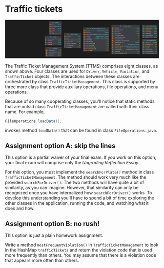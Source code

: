 # Traffic tickets

![](TT271.png)

The Traffic Ticket Management System (TTMS) comprises eight classes, as shown above. Four classes are used for `Driver`, `Vehicle`, `Violation`, and `TrafficTicket` objects. The interactions between these classes are orchestrated by class `TrafficTicketManagement`. This class is supported by three more class that provide auxiliary operations, file operations, and menu operations.

Because of so many cooperating classes, you'll notice that static methods that are outsid  class `TrafficTicketManagement` are called with their class name. For example,
```java
FileOperations.loadData();
```
invokes method `loadData()` that can be found in class `FileOperations.java`.

## Assignment option A: skip the lines

This option is a partial waiver of your final exam. If you work on this option, your final exam will comprise only the *Ungrading Reflection Essay*.

For this option, you must implement the ``searchForPlate()`` method in class `TrafficTicketManagement`.  The method should work very much like the provided `searchForDriver()`. The two methods will have quite a bit of similarity, as you can imagine. However, that similarity can only be recognized once you have internalized how `searchForDriver()` works. To develop this understanding you'll have to spend a bit of time exploring the other classes in the application, running the code, and watching what it does and how.

## Assignment option B: no rush!

This option is just a plain homework assignment.

Write a method ``mostFrequentViolation()`` in ``TrafficTicketManagement`` to look in the HashMap ``trafficTickets`` and return the violation code that is used more frequently than others. You may assume that there is a violation code that appears more often than others.